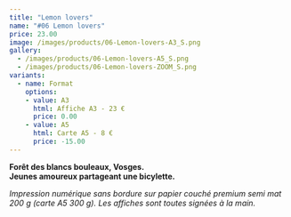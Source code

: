 ```yaml
---
title: "Lemon lovers"
name: "#06 Lemon lovers"
price: 23.00
image: /images/products/06-Lemon-lovers-A3_S.png
gallery:
  - /images/products/06-Lemon-lovers-A5_S.png
  - /images/products/06-Lemon-lovers-ZOOM_S.png
variants:
  - name: Format
    options:
    - value: A3
      html: Affiche A3 - 23 €
      price: 0.00
    - value: A5
      html: Carte A5 - 8 €
      price: -15.00
---
```

__Forêt des blancs bouleaux, Vosges.  
Jeunes amoureux partageant une bicylette.__

_Impression numérique sans bordure sur papier couché premium semi mat 200 g (carte A5 300 g). Les affiches sont toutes signées à la main._
